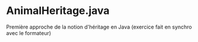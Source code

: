 # AnimalHeritage.java

Première approche de la notion d'héritage en Java (exercice fait en synchro avec le formateur)
